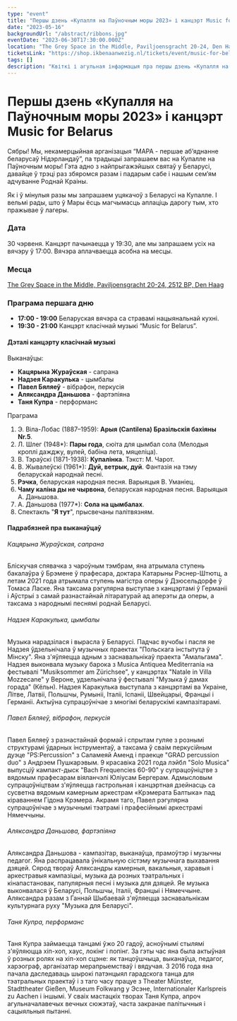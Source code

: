 ```yaml
---
type: "event"
title: "Першы дзень «Купалля на Паўночным моры 2023» і канцэрт Music for Belarus"
date: "2023-05-16"
backgroundUrl: "/abstract/ribbons.jpg"
eventDate: "2023-06-30T17:30:00.000Z"
location: "The Grey Space in the Middle, Paviljoensgracht 20-24, Den Haag"
ticketsLink: "https://shop.ikbenaanwezig.nl/tickets/event/music-for-belarus-2023"
tags: []
description: "Квіткі і агульная інфармацыя пра першы дзень «Купалля на Паўночным моры 2023» і канцэрт Music for Belarus"
---
```


# Першы дзень «Купалля на Паўночным моры 2023» і канцэрт Music for Belarus

Сябры! Мы, некамерцыйная арганізацыя “МАРА - першае аб’яднанне беларусаў Нідэрландаў”, па традыцыі запрашаем вас на Купалле на Паўночным моры!
Гэта адно з найпрыгажэйшых святаў у Беларусі, давайце ў трэці раз збяромся разам і падарым сабе і нашым сем’ям адчуванне Роднай Краіны.

Як і ў мінулыя разы мы запрашаем уцякачоў з Беларусі на Купалле. І вельмі рады, што ў Мары ёсць магчымасць аплаціць дарогу тым, хто пражывае ў лагеры.

### Дата
30 чэрвеня. Канцэрт пачынаецца у 19:30, але мы запрашаем усіх на вячэру ў 17:00. Вячэра аплачваецца асобна на месцы. 

### Месца
[The Grey Space in the Middle, Paviljoensgracht 20-24, 2512 BP, Den Haag](https://goo.gl/maps/Kmi2kzQXV2971sjG8)

### Праграма першага дню
- **17:00 - 19:00** Беларуская вячэра са стравамі нацыянальнай кухні.
- **19:30 - 21:00** Канцэрт класічнай музыкі “Music for Belarus”.

#### Дэталі канцэрту класічнай музыкі

Выканаўцы:
* **Кацярына Жураўская** - сапрана
* **Надзея Каракулька** - цымбалы
* **Павел Бяляеў** - вібрафон, перкусія
* **Аляксандра Даньшова** - фартэпіяна
* **Таня Купра** - перформанс

Праграма
1. Э. Віла-Лобас (1887–1959): **Арыя (Cantilena) Бразільскія бахіяны Nr.5**.
2. Л. Шлег (1948*): **Пары года**, сюіта для цымбал сола (Мелодыя кроплі дажджу, вулей, бабіна лета, мяцеліца).
3. В. Тэраўскі (1871-1938): **Купалінка**. Тэкст: М. Чарот.
4. В. Жывалеўскі (1961*): **Дуй, ветрык, дуй**. Фантазія на тэму беларускай народнай песні.
5. **Рэчка**, беларуская народная песня. Варыяцыя В. Уманіец.
6. **Чаму каліна ды не чырвона**, беларуская народная песня. Варыяцыя А. Даньшова.
7. А. Даньшова (1977*): **Сола на цымбалах**.
8. Спектакль "**Я тут**", прысвечаны палітвязням.

#### Падрабязней пра выканаўцаў

###### Кацярына Жураўская, сапрана

Бліскучая спявачка з чароўным тэмбрам, яна атрымала ступень бакалаўра
ў Брэмене ў прафесара, доктара Катарыны Рэснер-Штютц, а летам 2021
года атрымала ступень магістра оперы ў Дзюсельдорфе ў Томаса Ласке.
Яна таксама рэгулярна выступае з канцэртамі ў Германіі і Аўстрыі з
самай разнастайнай літаратурай ад аперэты да оперы, а таксама з
народнымі песнямі роднай Беларусі.

###### Надзея Каракулька, цымбалы

Музыка нарадзілася і вырасла ў Беларусі. Падчас вучобы і пасля яе
Надзея ўдзельнічала ў музычных праектах "Польскага інстытута ў
Мінску". Яна з'яўляецца адным з заснавальнікаў праекта "Амальгама".
Надзея выконвала музыку барока з Musica Antiquea Mediterrania на
фестывалі "Musiksommer am Zürichsee", у канцэртах "Natale in Villa
Mozzecane" у Вероне, удзельнічала ў фестывалі "Музыка ў дамах горада"
(Кёльн). Надзея Каракулька выступала з канцэртамі ва Украіне, Літве,
Латвіі, Польшчы, Румыніі, Італіі, Іспаніі, Швейцарыі, Францыі і
Германіі. Актыўна супрацоўнічае з многімі беларускімі кампазітарамі.

###### Павел Бяляеў, вібрафон, перкусія

Павел Бяляеў з разнастайнай формай і спрытам гуляе з рознымі
структурамі ўдарных інструментаў, а таксама ў сваім перкусійным дуэце
"PS:Percussion" з Саламеяй Аменд і праекце "GRAD percussion duo" з
Андрэем Пушкарэвым. 9 красавіка 2021 года лэйбл "Solo Musica" выпусціў
кампакт-дыск "Bach Frequencies 60-90" у супрацоўніцтве з вядомым
прафесарам віяланчэлі Юліусам Бергерам. Адмысловым супрацоўніцтвам
з'яўляецца гастрольная і канцэртная дзейнасць са сусветна вядомым
камерным аркестрам «Крэмерата Балтыка» пад кіраваннем Гідона Крэмера.
Акрамя таго, Павел рэгулярна супрацоўнічае з музычнымі тэатрамі і
прафесійнымі аркестрамі Нямеччыны.

###### Аляксандра Даньшова, фартэпіяна

Аляксандра Даньшова - кампазітар, выканаўца, прамоўтэр і музычны
педагог. Яна распрацавала ўнікальную сістэму музычнага выхавання дзяцей.
Сярод твораў Аляксандры камерныя, вакальныя, харавыя і аркестравыя
кампазіцыі, музыка да розных тэатральных і кінапастановак, папулярныя
песні і музыка для дзяцей. Яе музыка выконвалася ў Беларусі, Польшчы,
Італіі, Францыі і Нямеччыне. Аляксандра разам з Ганнай Шыбаевай
з'яўляецца заснавальнікам культурнага руху "Музыка для Беларусі".

###### Таня Купра, перформанс

Таня Купра займаецца танцамі ўжо 20 гадоў, асноўнымі стылямі
з'яўляюцца хіп-хоп, хаус, локінг і попінг. За гэты час яна была
актыўная ў розных ролях на хіп-хоп сцэне: як танцоўшчыца, выканаўца,
педагог, харэограф, арганізатар мерапрыемстваў і вядучая. З 2016 года
яна пачала даследаваць шырокі патэнцыял гарадскога танца для
тэатральных праектаў і з таго часу працуе з Theater Münster,
Stadttheater Gießen, Museum Folkwang у Эсэне, Internationaler
Karlspreis zu Aachen і іншымі. У сваіх мастацкіх творах Таня Купра,
апроч агульначалавечых вечных сюжэтаў, часта закранае палітычныя і
сацыяльныя пытанні.
